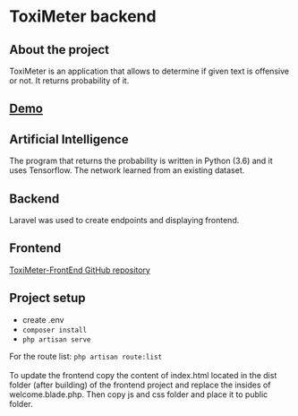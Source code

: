 # ToxiMeter backend

## About the project
ToxiMeter is an application that allows to determine if given text is offensive or not. It returns probability of it. 

## [Demo](https://www.toxic.polarlooptheory.pl)

## Artificial Intelligence
The program that returns the probability is written in Python (3.6) and it uses Tensorflow. The network learned from an existing dataset.

## Backend
Laravel was used to create endpoints and displaying frontend.

## Frontend
[ToxiMeter-FrontEnd GitHub repository](https://github.com/Talorvi/ToxiMeter-FrontEnd)

## Project setup
- create .env
- ```composer install```
- ```php artisan serve```

For the route list: ```php artisan route:list```<br /> <br />
To update the frontend copy the content of index.html located in the dist folder (after building) of the frontend project and replace
the insides of welcome.blade.php. Then copy js and css folder and place it to public folder.
